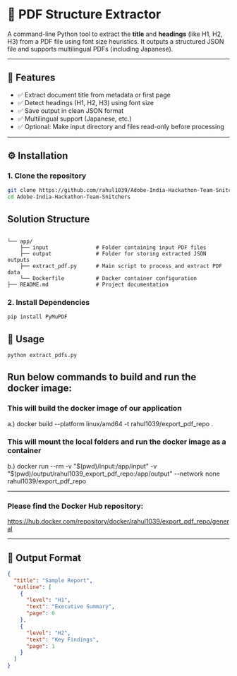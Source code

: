 # 📄 PDF Structure Extractor

A command-line Python tool to extract the **title** and **headings** (like H1, H2, H3) from a PDF file using font size
heuristics. It outputs a structured JSON file and supports multilingual PDFs (including Japanese).

---

## 🚀 Features

- ✅ Extract document title from metadata or first page
- ✅ Detect headings (H1, H2, H3) using font size
- ✅ Save output in clean JSON format
- ✅ Multilingual support (Japanese, etc.)
- ✅ Optional: Make input directory and files read-only before processing

---

## ⚙️ Installation

### 1. Clone the repository

```bash
git clone https://github.com/rahul1039/Adobe-India-Hackathon-Team-Snitchers.git
cd Adobe-India-Hackathon-Team-Snitchers
```
## Solution Structure
```

└── app/
    ├── input               # Folder containing input PDF files
    ├── output              # Folder for storing extracted JSON outputs
    ├── extract_pdf.py      # Main script to process and extract PDF data
    └── Dockerfile          # Docker container configuration
├── README.md               # Project documentation
```

### 2. Install Dependencies

```bash
pip install PyMuPDF
```

## 🚀 Usage

```bash
python extract_pdfs.py
```

## Run below commands to build and run the docker image:

### This will build the docker image of our application
a.) docker build --platform linux/amd64 -t rahul1039/export_pdf_repo .

### This will mount the local folders and run the docker image as a container
b.) docker run --rm -v "$(pwd)/input:/app/input" -v "$(pwd)/output/rahul1039_export_pdf_repo:/app/output" --network none rahul1039/export_pdf_repo

---

### Please find the Docker Hub repository: 
https://hub.docker.com/repository/docker/rahul1039/export_pdf_repo/general 

---

## 📑 Output Format

```json
{
  "title": "Sample Report",
  "outline": [
    {
      "level": "H1",
      "text": "Executive Summary",
      "page": 0
    },
    {
      "level": "H2",
      "text": "Key Findings",
      "page": 1
    }
  ]
}
```






